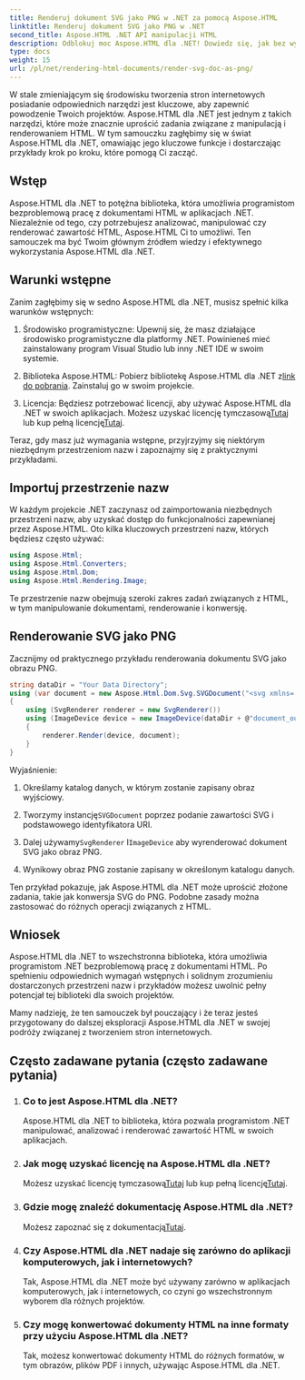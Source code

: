 ```yaml
---
title: Renderuj dokument SVG jako PNG w .NET za pomocą Aspose.HTML
linktitle: Renderuj dokument SVG jako PNG w .NET
second_title: Aspose.HTML .NET API manipulacji HTML
description: Odblokuj moc Aspose.HTML dla .NET! Dowiedz się, jak bez wysiłku renderować dokument SVG jako plik PNG. Zapoznaj się z przykładami krok po kroku i często zadawanymi pytaniami. Zacznij teraz!
type: docs
weight: 15
url: /pl/net/rendering-html-documents/render-svg-doc-as-png/
---
```


W stale zmieniającym się środowisku tworzenia stron internetowych posiadanie odpowiednich narzędzi jest kluczowe, aby zapewnić powodzenie Twoich projektów. Aspose.HTML dla .NET jest jednym z takich narzędzi, które może znacznie uprościć zadania związane z manipulacją i renderowaniem HTML. W tym samouczku zagłębimy się w świat Aspose.HTML dla .NET, omawiając jego kluczowe funkcje i dostarczając przykłady krok po kroku, które pomogą Ci zacząć.

## Wstęp

Aspose.HTML dla .NET to potężna biblioteka, która umożliwia programistom bezproblemową pracę z dokumentami HTML w aplikacjach .NET. Niezależnie od tego, czy potrzebujesz analizować, manipulować czy renderować zawartość HTML, Aspose.HTML Ci to umożliwi. Ten samouczek ma być Twoim głównym źródłem wiedzy i efektywnego wykorzystania Aspose.HTML dla .NET.

## Warunki wstępne

Zanim zagłębimy się w sedno Aspose.HTML dla .NET, musisz spełnić kilka warunków wstępnych:

1. Środowisko programistyczne: Upewnij się, że masz działające środowisko programistyczne dla platformy .NET. Powinieneś mieć zainstalowany program Visual Studio lub inny .NET IDE w swoim systemie.

2.  Biblioteka Aspose.HTML: Pobierz bibliotekę Aspose.HTML dla .NET z[link do pobrania](https://releases.aspose.com/html/net/). Zainstaluj go w swoim projekcie.

3.  Licencja: Będziesz potrzebować licencji, aby używać Aspose.HTML dla .NET w swoich aplikacjach. Możesz uzyskać licencję tymczasową[Tutaj](https://purchase.aspose.com/temporary-license/) lub kup pełną licencję[Tutaj](https://purchase.aspose.com/buy).

Teraz, gdy masz już wymagania wstępne, przyjrzyjmy się niektórym niezbędnym przestrzeniom nazw i zapoznajmy się z praktycznymi przykładami.

## Importuj przestrzenie nazw

W każdym projekcie .NET zaczynasz od zaimportowania niezbędnych przestrzeni nazw, aby uzyskać dostęp do funkcjonalności zapewnianej przez Aspose.HTML. Oto kilka kluczowych przestrzeni nazw, których będziesz często używać:

```csharp
using Aspose.Html;
using Aspose.Html.Converters;
using Aspose.Html.Dom;
using Aspose.Html.Rendering.Image;
```

Te przestrzenie nazw obejmują szeroki zakres zadań związanych z HTML, w tym manipulowanie dokumentami, renderowanie i konwersję.

## Renderowanie SVG jako PNG

Zacznijmy od praktycznego przykładu renderowania dokumentu SVG jako obrazu PNG.

```csharp
string dataDir = "Your Data Directory";
using (var document = new Aspose.Html.Dom.Svg.SVGDocument("<svg xmlns='http://www.w3.org/2000/svg'><circle cx='50' cy='50' r='40'/></svg>", @"c:\work\"))
{
    using (SvgRenderer renderer = new SvgRenderer())
    using (ImageDevice device = new ImageDevice(dataDir + @"document_out.png"))
    {
        renderer.Render(device, document);
    }
}
```

Wyjaśnienie:

1. Określamy katalog danych, w którym zostanie zapisany obraz wyjściowy.

2.  Tworzymy instancję`SVGDocument` poprzez podanie zawartości SVG i podstawowego identyfikatora URI.

3.  Dalej używamy`SvgRenderer` I`ImageDevice` aby wyrenderować dokument SVG jako obraz PNG.

4. Wynikowy obraz PNG zostanie zapisany w określonym katalogu danych.

Ten przykład pokazuje, jak Aspose.HTML dla .NET może uprościć złożone zadania, takie jak konwersja SVG do PNG. Podobne zasady można zastosować do różnych operacji związanych z HTML.

## Wniosek

Aspose.HTML dla .NET to wszechstronna biblioteka, która umożliwia programistom .NET bezproblemową pracę z dokumentami HTML. Po spełnieniu odpowiednich wymagań wstępnych i solidnym zrozumieniu dostarczonych przestrzeni nazw i przykładów możesz uwolnić pełny potencjał tej biblioteki dla swoich projektów.

Mamy nadzieję, że ten samouczek był pouczający i że teraz jesteś przygotowany do dalszej eksploracji Aspose.HTML dla .NET w swojej podróży związanej z tworzeniem stron internetowych.

## Często zadawane pytania (często zadawane pytania)

1. ### Co to jest Aspose.HTML dla .NET?
   Aspose.HTML dla .NET to biblioteka, która pozwala programistom .NET manipulować, analizować i renderować zawartość HTML w swoich aplikacjach.

2. ### Jak mogę uzyskać licencję na Aspose.HTML dla .NET?
    Możesz uzyskać licencję tymczasową[Tutaj](https://purchase.aspose.com/temporary-license/) lub kup pełną licencję[Tutaj](https://purchase.aspose.com/buy).

3. ### Gdzie mogę znaleźć dokumentację Aspose.HTML dla .NET?
    Możesz zapoznać się z dokumentacją[Tutaj](https://reference.aspose.com/html/net/).

4. ### Czy Aspose.HTML dla .NET nadaje się zarówno do aplikacji komputerowych, jak i internetowych?
   Tak, Aspose.HTML dla .NET może być używany zarówno w aplikacjach komputerowych, jak i internetowych, co czyni go wszechstronnym wyborem dla różnych projektów.

5. ### Czy mogę konwertować dokumenty HTML na inne formaty przy użyciu Aspose.HTML dla .NET?
   Tak, możesz konwertować dokumenty HTML do różnych formatów, w tym obrazów, plików PDF i innych, używając Aspose.HTML dla .NET.
